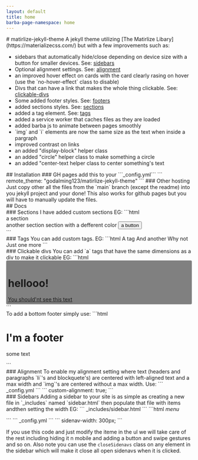 ```yaml
---
layout: default
title: home
barba-page-namespace: home
---
```


<div id="home"></div>
# matirlize-jekyll-theme
A jekyll theme utilizing [The Matirlize Libary](https://materializecss.com/) but with a few improvements such as:
<ul class="browsser-default">
    <li>sidebars that automatically hide/close depending on device size with a button for smaller devices. See: <a href="#sidebars">sidebars</a></li>
    <li>Optional alignment settings. See: <a href="#alignment">alignment</a></li>
    <li>an improved hover effect on cards with the card clearly rasing on hover (use the `no-hover-effect` class to disable)</li>
    <li>Divs that can have a link that makes the whole thing clickable. See: <a href="#divs">clickable-divs</a></li>
    <li>Some added footer styles. See: <a href="#footers">footers</a></li>
    <li>added sections styles. See: <a href="#sections">sections</a></li>
    <li>added a tag element. See: <a href="#tags">tags</a></li>
    <li>added a service worker that caches files as they are loaded</li>
    <li>added barba js to animate between pages smoothly</li>
    <li>`img` and `i` elements are now the same size as the text when inside a pargraph</li>
    <li>improved contrast on links</li>
    <li>an added "display-block" helper class</li>
    <li>an added "circle" helper class to make something a circle</li>
    <li>an added "center-text helper class to center something's text</li>
</ul>


<div id="installation"></div>
## Installation
### GH pages
add this to your ```_config.yml```
```
remote_theme: "godalming123/matirlize-jekyll-theme"
```
### Other hosting
Just copy other all the files from the `main` branch (except the readme) into you jekyll project and your done! This also works for github pages but you will have to manually update the files.

<div id="docs"></div>
## Docs

<div id="sections"></div>
### Sections
I have added custom sections EG:
```html
<section class="section-padded">
    a section
</section>
<section class="section-padded slight-bg-color-change">
    another section section with a defferent color
    <button clas="btn waves-light">a button</button>
</section>
```

<div id="tags"></div>
### Tags
You can add custom tags. EG:
```html
<span class="tag">A tag</span>
<span class="tag">And another</span>
<span class="tag">Why not</span>
<span class="tag">Just one more</span>
```

<div id="divs"></div>
### Clickable divs
You can add `a` tags that have the same dimensions as a div to make it clickable EG:
```html
<div class="clickable-div" style="background: grey; padding: 5px; border-radius: 3px;">
    <!-- content -->
    <h1>hellooo!</h1>
    <!-- url -->
    <a href="#some-link" class="clickable-div-link">You should'nt see this text</a>
</div>
```

<div id="footers"></div>
To add a bottom footer simply use:
```html
<footer>
    <h1>I'm a footer</h1>
    <p>some text</p>
</footer>
```

<div id="alignment"></div>
### Alignment
To enable my alignment setting where text (headers and paragraphs `li`'s and blockquete's) are centered with left-aligned text and a max width and `img`'s are centered without a max width.
Use:
```
_config.yml
```
```
custom-alignment: true;
```

<div id="sidebars"></div>
### Sidebars
Adding a sidebar to your site is as simple as creating a new file in `_includes` named `sidebar.html` then populate that file with items andthen setting the width EG:
```
_includes/sidebar.html
```
```html
<!-- sidebar trigger -->
<a data-target="nav-mobile" class="sidenav-trigger btn-floating btn-large waves-effect waves-light hide-on-large-only"><i class="material-icons">menu</i></a>

<!-- sidebar -->
<ul id="nav-mobile" class="sidenav sidenav-fixed">
    <!--Your sidebar content here-->    
</ul>
```
```
_config.yml
```
```
sidenav-width: 300px;
```

If you use this code and just modify the iteme in the ul we will take care of the rest including hiding it n mobile and adding a button and swipe gestures and so on. Also note you can use the `closeSidenavs` class on any element in the sidebar which will make it close all open sidenavs when it is clicked.
